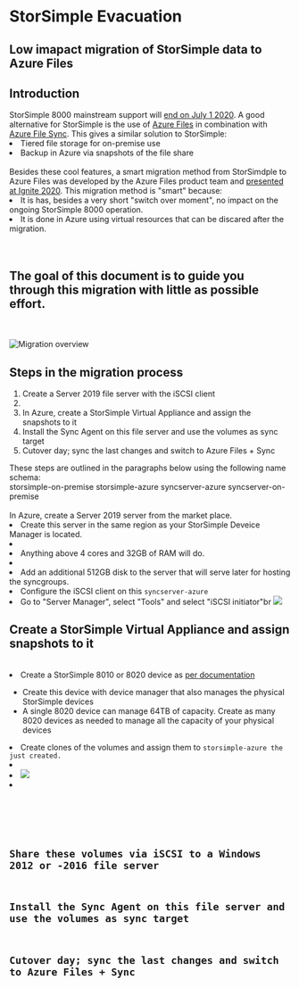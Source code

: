 <h1>StorSimple Evacuation</h1>
<h2>Low imapact migration of StorSimple data to Azure Files</h2>

<p>
<h2>Introduction</h2>
StorSimple 8000 mainstream support will <a href="https://support.microsoft.com/en-us/lifecycle/search/19605">end on July 1 2020</a>.
A good alternative for StorSimple is the use of <a href="https://docs.microsoft.com/en-us/azure/storage/files/storage-files-introduction">Azure Files</a> in combination with <a href="https://www.youtube.com/watch?v=Zm2w8-TRn-o">Azure File Sync</a>. This gives a similar solution to StorSimple:
<br>
<li>Tiered file storage for on-premise use</li>
<li>Backup in Azure via snapshots of the file share</li>
<br>
Besides these cool features, a smart migration method from StorSimdple to Azure Files was developed by the Azure Files product team and <a href="https://myignite.techcommunity.microsoft.com/sessions/84177?source=sessions">presented at Ignite 2020</a>.
This migration method is "smart" because:
<br>
<li>It is has, besides a very short "switch over moment", no impact on the ongoing StorSimple 8000 operation.</li>
<li>It is done in Azure using virtual resources that can be discared after the migration.</li>
<br>
<br>
<h2>The goal of this document is to guide you through this migration with little as possible effort.</h2>
<br>
<br>
<img src="https://github.com/joostm1/storsimple-exit/blob/master/content/storsimple-files-migration-overview.png" alt="Migration overview">
</p>


<h2>Steps in the migration process</h2>
<ol>
    <li>Create a Server 2019 file server with the iSCSI client<li>
    <li>In Azure, create a StorSimple Virtual Appliance and assign the snapshots to it</li>
    <li>Install the Sync Agent on this file server and use the volumes as sync target</li>
    <li>Cutover day; sync the last changes and switch to Azure Files + Sync</li>
</ol>
These steps are outlined in the paragraphs below using the following name schema:
<br>
    storsimple-on-premise
    storsimple-azure
    syncserver-azure
    syncserver-on-premise
<br>
<br>
In Azure, create a Server 2019 server from the market place.
<li>Create this server in the same region as your StorSimple Deveice Manager is located.<li>
<li>Anything above 4 cores and 32GB of RAM will do.<li>
<li>Add an additional 512GB disk to the server that will serve later for hosting the syncgroups.
<li>Configure the iSCSI client on this <code>syncserver-azure</code>
<lu>
    <li>Go to "Server Manager", select "Tools" and select "iSCSI initiator"br
    <img src=<li>
    
<p>
<h2>


<p>
<h2>Create a StorSimple Virtual Appliance and assign snapshots to it</h2>
<br>
<li>Create a StorSimple 8010 or 8020 device as <a href="https://docs.microsoft.com/en-us/azure/storsimple/storsimple-8000-cloud-appliance-u2">per documentation</a></li>
  <ul>
    <li>Create this device with device manager that also manages the physical StorSimple devices</li>
    <li>A single 8020 device can manage 64TB of capacity. Create as many 8020 devices as needed to manage all the capacity of your physical devices</li>
</ul>
<li>Create clones of the volumes and assign them to <code>storsimple-azure</clode> the just created.<li>
<li><img src="https://github.com/joostm1/storsimple-exit/blob/master/content/clone-to-8020.png"><li>



</p>

<p>
<h2>Share these volumes via iSCSI to a Windows 2012 or -2016 file server</h2>
<h2>Install the Sync Agent on this file server and use the volumes as sync target</h2>
<h2>Cutover day; sync the last changes and switch to Azure Files + Sync</h2>
